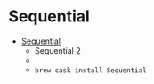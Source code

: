 # Sequential
- [Sequential](http://sequentialx.com/)
  -  Sequential 2
  - 
  - `brew cask install Sequential`
